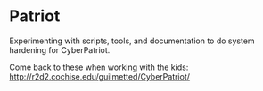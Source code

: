 # Patriot
Experimenting with scripts, tools, and documentation to do system hardening for CyberPatriot. 


Come back to these when working with the kids:
http://r2d2.cochise.edu/guilmetted/CyberPatriot/

